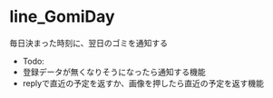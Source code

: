 # line_GomiDay
毎日決まった時刻に、翌日のゴミを通知する

- Todo:
- 登録データが無くなりそうになったら通知する機能
- replyで直近の予定を返すか、画像を押したら直近の予定を返す機能
